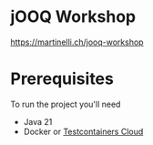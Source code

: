 # jOOQ Workshop

https://martinelli.ch/jooq-workshop

# Prerequisites

To run the project you'll need

- Java 21
- Docker or [Testcontainers Cloud](https://testcontainers.com/cloud/)

